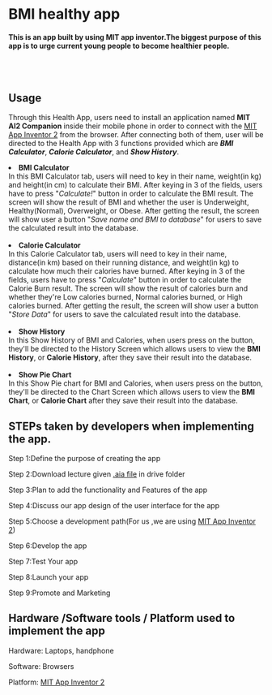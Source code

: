 # **BMI healthy app**
#### This is an app built by using MIT app inventor.The biggest purpose of this app is to urge current young people to become healthier people.

<br>
<br>

## Usage
Through this Health App, users need to install an application named <b>MIT AI2 Companion</b> inside their mobile phone in order to connect with the [MIT App Inventor 2](https://appinventor.mit.edu/) from the browser. After connecting both of them, user will be directed to the Health App with 3 functions provided which are <b><i>BMI Calculator</i></b>, <b><i>Calorie Calculator</i></b>, and <b><i>Show History</i></b>.

<li><b>BMI Calculator</b></li>
In this BMI Calculator tab, users will need to key in their name, weight(in kg) and height(in cm) to calculate their BMI. After keying in 3 of the fields, users have to press "<i>Calculate!</i>" button in order to calculate the BMI result. The screen will show the result of BMI and whether the user is Underweight, Healthy(Normal), Overweight, or Obese. After getting the result, the screen will show user a button "<i>Save name and BMI to database</i>" for users to save the calculated result into the database.

<br />
<br />

<li><b>Calorie Calculator</b></li>
In this Calorie Calculator tab, users will need to key in their name, distance(in km) based on their running distance, and weight(in kg) to calculate how much their calories have burned. After keying in 3 of the fields, users have to press "<i>Calculate</i>" button in order to calculate the Calorie Burn result. The screen will show the result of calories burn and whether they're Low calories burned, Normal calories burned, or High calories burned. After getting the result, the screen will show user a button "<i>Store Data</i>" for users to save the calculated result into the database.

<br />
<br />

<li><b>Show History</b></li>
In this Show History of BMI and Calories, when users press on the button, they'll be directed to the History Screen which allows users to view the <b>BMI History</b>, or <b>Calorie History</b>, after they save their result into the database.

<br />
<br />

<li><b>Show Pie Chart</b></li>
In this Show Pie chart for BMI and Calories, when users press on the button, they'll be directed to the Chart Screen which allows users to view the <b>BMI Chart</b>, or <b>Calorie Chart</b> after they save their result into the database.


## STEPs taken by developers when implementing the app.
  
Step 1:Define the purpose of creating the app

Step 2:Download lecture given <a href="https://drive.google.com/file/d/1ZvbNmo_nkaRzQCbqZLykw5YQ3Ww8rh3S/view?usp=sharing/">.aia file</a> in drive folder

Step 3:Plan to add the functionality and Features of the app

Step 4:Discuss our app design of the user interface for the app

Step 5:Choose a development path(For us ,we are using [MIT App Inventor 2](https://appinventor.mit.edu/))

Step 6:Develop the app

Step 7:Test Your app

Step 8:Launch your app

Step 9:Promote and Marketing


## Hardware /Software tools / Platform used to implement the app

Hardware: Laptops, handphone

Software: Browsers

Platform: [MIT App Inventor 2](https://appinventor.mit.edu/)
